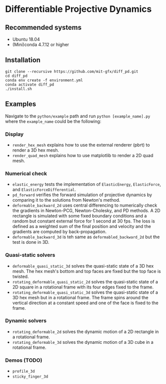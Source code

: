 # Differentiable Projective Dynamics

## Recommended systems
- Ubuntu 18.04
- (Mini)conda 4.7.12 or higher

## Installation
```
git clone --recursive https://github.com/mit-gfx/diff_pd.git
cd diff_pd
conda env create -f environment.yml
conda activate diff_pd
./install.sh
```

## Examples
Navigate to the `python/example` path and run `python [example_name].py` where the `example_name` could be the following:

### Display
- `render_hex_mesh` explains how to use the external renderer (pbrt) to render a 3D hex mesh.
- `render_quad_mesh` explains how to use matplotlib to render a 2D quad mesh.

### Numerical check
- `elastic_energy` tests the implementation of `ElasticEnergy`, `ElasticForce`, and `ElasticForceDifferential`.
- `pd_forward` verifies the forward simulation of projective dynamics by comparing it to the solutions from Newton's method.
- `deformable_backward_2d` uses central differencing to numerically check the gradients in Newton-PCG, Newton-Cholesky, and PD methods. A 2D rectangle is simulated with some fixed boundary conditions and a random but constant external force for 1 second at 30 fps. The loss is defined as a weighted sum of the final position and velocity and the gradients are computed by back-propagation.
- `deformable_backward_3d` is teh same as `deformabled_backward_2d` but the test is done in 3D.

### Quasi-static solvers
- `deformable_quasi_static_3d` solves the quasi-static state of a 3D hex mesh. The hex mesh's bottom and top faces are fixed but the top face is twisted.
- `rotating_deformable_quasi_static_2d` solves the quasi-static state of a 2D square in a rotational frame with its four edges fixed to the frame.
- `rotating_deformable_quasi_static_3d` solves the quasi-static state of a 3D hex mesh but in a rotational frame. The frame spins around the vertical direction at a constant speed and one of the face is fixed to the frame.

### Dynamic solvers
- `rotating_deformable_2d` solves the dynamic motion of a 2D rectangle in a rotational frame.
- `rotating_deformable_3d` solves the dynamic motion of a 3D cube in a rotational frame.

### Demos (TODO)
- `profile_3d`
- `sticky_finger_3d`
